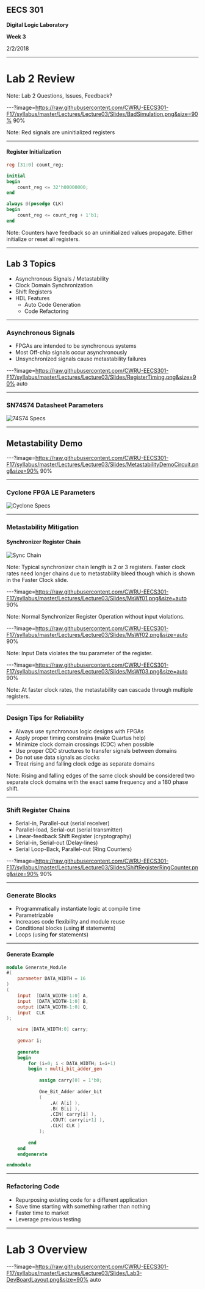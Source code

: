 ## EECS 301

**Digital Logic Laboratory**

**Week 3**

2/2/2018

---

# Lab 2 Review

Note:
Lab 2 Questions, Issues, Feedback?


---?image=https://raw.githubusercontent.com/CWRU-EECS301-F17/syllabus/master/Lectures/Lecture03/Slides/BadSimulation.png&size=90% 90%

Note:
Red signals are uninitialized registers

---

#### Register Initialization

```verilog
reg [31:0] count_reg;

initial
begin
	count_reg <= 32'h00000000;
end

always @(posedge CLK)
begin
	count_reg <= count_reg + 1'b1;
end
```

Note:
Counters have feedback so an uninitialized values propagate.
Either initialize or reset all registers.

---

## Lab 3 Topics

* Asynchronous Signals / Metastability
* Clock Domain Synchronization
* Shift Registers
* HDL Features
	* Auto Code Generation
	* Code Refactoring

---

### Asynchronous Signals

* FPGAs are intended to be synchronous systems
* Most Off-chip signals occur asynchronously
* Unsynchronized signals cause metastability failures

---?image=https://raw.githubusercontent.com/CWRU-EECS301-F17/syllabus/master/Lectures/Lecture03/Slides/RegisterTiming.png&size=90% auto

---

### SN74S74 Datasheet Parameters

![74S74 Specs](https://raw.githubusercontent.com/CWRU-EECS301-F17/syllabus/master/Lectures/Lecture03/Slides/Specs_SN74S74.png)

---

## Metastability Demo

---?image=https://raw.githubusercontent.com/CWRU-EECS301-F17/syllabus/master/Lectures/Lecture03/Slides/MetastabilityDemoCircuit.png&size=90% 90%

---

### Cyclone FPGA LE Parameters

![Cyclone Specs](https://raw.githubusercontent.com/CWRU-EECS301-F17/syllabus/master/Lectures/Lecture03/Slides/Specs_Cyclone.png)

---

### Metastability Mitigation

#### Synchronizer Register Chain

![Sync Chain](https://raw.githubusercontent.com/CWRU-EECS301-F17/syllabus/master/Lectures/Lecture03/Slides/SyncChain.png)

Note:
Typical synchronizer chain length is 2 or 3 registers.
Faster clock rates need longer chains due to metastability bleed though which is shown in the Faster Clock slide.

---?image=https://raw.githubusercontent.com/CWRU-EECS301-F17/syllabus/master/Lectures/Lecture03/Slides/MsWf01.png&size=auto 90%

Note:
Normal Synchronizer Register Operation without input violations.

---?image=https://raw.githubusercontent.com/CWRU-EECS301-F17/syllabus/master/Lectures/Lecture03/Slides/MsWf02.png&size=auto 90%

Note:
Input Data violates the tsu parameter of the register.

---?image=https://raw.githubusercontent.com/CWRU-EECS301-F17/syllabus/master/Lectures/Lecture03/Slides/MsWf03.png&size=auto 90%

Note:
At faster clock rates, the metastability can cascade through multiple registers.

---

### Design Tips for Reliability

* Always use synchronous logic designs with FPGAs
* Apply proper timing constrains (make Quartus help)
* Minimize clock domain crossings (CDC) when possible
* Use proper CDC structures to transfer signals between domains
* Do not use data signals as clocks
* Treat rising and falling clock edge as separate domains

Note:
Rising and falling edges of the same clock should be considered two separate clock domains with the exact same frequency and a 180 phase shift.

---

### Shift Register Chains

* Serial-in, Parallel-out (serial receiver)
* Parallel-load, Serial-out (serial transmitter)
* Linear-feedback Shift Register (cryptography)
* Serial-in, Serial-out (Delay-lines)
* Serial Loop-Back, Parallel-out (Ring Counters)

---?image=https://raw.githubusercontent.com/CWRU-EECS301-F17/syllabus/master/Lectures/Lecture03/Slides/ShiftRegisterRingCounter.png&size=90% 90%


---

### Generate Blocks

* Programmatically instantiate logic at compile time
* Parametrizable
* Increases code flexibility and module reuse
* Conditional blocks (using **if** statements)
* Loops (using **for** statements)

---

#### Generate Example

```verilog
module Generate_Module
#(
	parameter DATA_WIDTH = 16
)
(
	input  [DATA_WIDTH-1:0] A,
	input  [DATA_WIDTH-1:0] B,
	output [DATA_WIDTH-1:0] Q,
	input  CLK
);

	wire [DATA_WIDTH:0] carry;
	
	genvar i;
	
	generate
	begin
		for (i=0; i < DATA_WIDTH; i=i+1)
		begin : multi_bit_adder_gen
	
			assign carry[0] = 1'b0;
	
			One_Bit_Adder adder_bit
			(
				.A( A[i] ),
				.B( B[i] ),
				.CIN( carry[i] ),
				.COUT( carry[i+1] ),
				.CLK( CLK )
			);
		
		end
	end
	endgenerate

endmodule
```

---

### Refactoring Code

* Repurposing existing code for a different application
* Save time starting with something rather than nothing
* Faster time to market
* Leverage previous testing

---

# Lab 3 Overview

---?image=https://raw.githubusercontent.com/CWRU-EECS301-F17/syllabus/master/Lectures/Lecture03/Slides/Lab3-DevBoardLayout.png&size=90% auto
